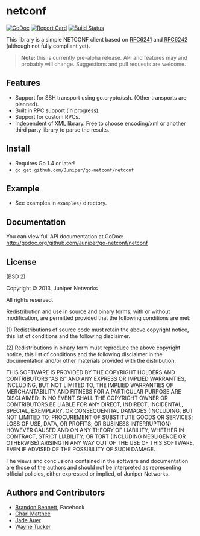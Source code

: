 # netconf


[![GoDoc](https://godoc.org/github.com/Juniper/go-netconf/netconf?status.svg)](https://godoc.org/github.com/Juniper/go-netconf/netconf)
[![Report Card](https://goreportcard.com/badge/github.com/Juniper/go-netconf/netconf)](https://goreportcard.com/report/github.com/Juniper/go-netconf/netconf)
[![Build Status](https://travis-ci.org/Juniper/go-netconf.png)](https://travis-ci.org/Juniper/go-netconf)


This library is a simple NETCONF client based on [RFC6241](http://tools.ietf.org/html/rfc6241) and [RFC6242](http://tools.ietf.org/html/rfc6242) (although not fully compliant yet).

> **Note:** this is currently pre-alpha release.  API and features may and probably will change.  Suggestions and pull requests are welcome.

## Features
* Support for SSH transport using go.crypto/ssh. (Other transports are planned).
* Built in RPC support (in progress).
* Support for custom RPCs.
* Independent of XML library.  Free to choose encoding/xml or another third party library to parse the results.

## Install
* Requires Go 1.4 or later!
* `go get github.com/Juniper/go-netconf/netconf`

## Example
* See examples in `examples/` directory.

## Documentation
You can view full API documentation at GoDoc: http://godoc.org/github.com/Juniper/go-netconf/netconf

## License
(BSD 2)

Copyright © 2013, Juniper Networks

All rights reserved.

Redistribution and use in source and binary forms, with or without modification, are permitted provided that the following conditions are met:

(1) Redistributions of source code must retain the above copyright notice, this list of conditions and the following disclaimer.

(2) Redistributions in binary form must reproduce the above copyright notice, this list of conditions and the following disclaimer in the documentation and/or other materials provided with the distribution.

THIS SOFTWARE IS PROVIDED BY THE COPYRIGHT HOLDERS AND CONTRIBUTORS “AS IS” AND ANY EXPRESS OR IMPLIED WARRANTIES, INCLUDING, BUT NOT LIMITED TO, THE IMPLIED WARRANTIES OF MERCHANTABILITY AND FITNESS FOR A PARTICULAR PURPOSE ARE DISCLAIMED. IN NO EVENT SHALL THE COPYRIGHT OWNER OR CONTRIBUTORS BE LIABLE FOR ANY DIRECT, INDIRECT, INCIDENTAL, SPECIAL, EXEMPLARY, OR CONSEQUENTIAL DAMAGES (INCLUDING, BUT NOT LIMITED TO, PROCUREMENT OF SUBSTITUTE GOODS OR SERVICES; LOSS OF USE, DATA, OR PROFITS; OR BUSINESS INTERRUPTION) HOWEVER CAUSED AND ON ANY THEORY OF LIABILITY, WHETHER IN CONTRACT, STRICT LIABILITY, OR TORT (INCLUDING NEGLIGENCE OR OTHERWISE) ARISING IN ANY WAY OUT OF THE USE OF THIS SOFTWARE, EVEN IF ADVISED OF THE POSSIBILITY OF SUCH DAMAGE.

The views and conclusions contained in the software and documentation are those of the authors and should not be interpreted as representing official policies, either expressed or implied, of Juniper Networks.

Authors and Contributors
------------------------
* [Brandon Bennett](https://github.com/nemith), Facebook
* [Charl Matthee](https://github.com/charl)
* [Jade Auer](https://github.com/jda)
* [Wayne Tucker](https://github.com/wtucker)
